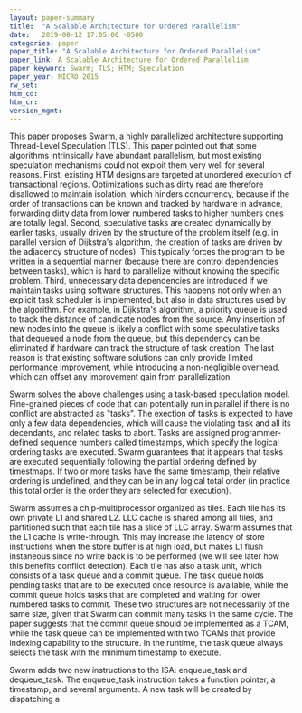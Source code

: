 ```yaml
---
layout: paper-summary
title:  "A Scalable Architecture for Ordered Parallelism"
date:   2019-08-12 17:05:00 -0500
categories: paper
paper_title: "A Scalable Architecture for Ordered Parallelism"
paper_link: A Scalable Architecture for Ordered Parallelism
paper_keyword: Swarm; TLS; HTM; Speculation
paper_year: MICRO 2015
rw_set: 
htm_cd: 
htm_cr: 
version_mgmt: 
---
```


This paper proposes Swarm, a highly parallelized architecture supporting Thread-Level Speculation (TLS). This paper 
pointed out that some algorithms intrinsically have abundant parallelism, but most existing speculation mechanisms could 
not exploit them very well for several reasons. First, existing HTM designs are targeted at unordered execution of 
transactional regions. Optimizations such as dirty read are therefore disallowed to maintain isolation, which hinders
concurrency, because if the order of transactions can be known and tracked by hardware in advance, forwarding dirty data
from lower numbered tasks to higher numbers ones are totally legal. Second, speculative tasks are created dynamically
by earlier tasks, usually driven by the structure of the problem itself (e.g. in parallel version of Dijkstra's algorithm,
the creation of tasks are driven by the adjacency structure of nodes). This typically forces the program to be written
in a sequential manner (because there are control dependencies between tasks), which is hard to parallelize without knowing 
the specific problem. Third, unnecessary data dependencies are introduced if we maintain tasks using software structures. 
This happens not only when an explicit task scheduler is implemented, but also in data structures used by the algorithm.
For example, in Dijkstra's algorithm, a priority queue is used to track the distance of candicate nodes from the source.
Any insertion of new nodes into the queue is likely a conflict with some speculative tasks that dequeued a node from 
the queue, but this dependency can be eliminated if hardware can track the structure of task creation. The last 
reason is that existing software solutions can only provide limited performance improvement, while introducing a 
non-negligible overhead, which can offset any improvement gain from parallelization.

Swarm solves the above challenges using a task-based speculation model. Fine-grained pieces of code that can potentially
run in parallel if there is no conflict are abstracted as "tasks". The exection of tasks is expected to have only
a few data dependencies, which will cause the violating task and all its decendants, and related tasks to abort.
Tasks are assigned programmer-defined sequence numbers called timestamps, which specify the logical ordering tasks are 
executed. Swarm guarantees that it appears that tasks are executed sequentially following the partial ordering 
defined by timestmaps. If two or more tasks have the same timestamp, their relative ordering is undefined, and they can 
be in any logical total order (in practice this total order is the order they are selected for execution).

Swarm assumes a chip-multiprocessor organized as tiles. Each tile has its own private L1 and shared L2. LLC cache is 
shared among all tiles, and partitioned such that each tile has a slice of LLC array. Swarm assumes that the L1 cache is 
write-through. This may increase the latency of store instructions when the store buffer is at high load, but makes 
L1 flush instaneous since no write back is to be performed (we will see later how this benefits conflict detection).
Each tile has also a task unit, which consists of a task queue and a commit queue. The task queue holds pending tasks 
that are to be executed once resource is available, while the commit queue holds tasks that are completed and waiting
for lower numbered tasks to commit. These two structures are not necessarily of the same size, given that Swarm can commit
many tasks in the same cycle. The paper suggests that the commit queue should be implemented as a TCAM, while the task
queue can be implemented with two TCAMs that provide indexing capability to the structure. In the runtime, the 
task queue always selects the task with the minimum timestamp to execute.

Swarm adds two new instructions to the ISA: enqueue_task and dequeue_task. The enqueue_task instruction takes a function
pointer, a timestamp, and several arguments. A new task will be created by dispatching a 